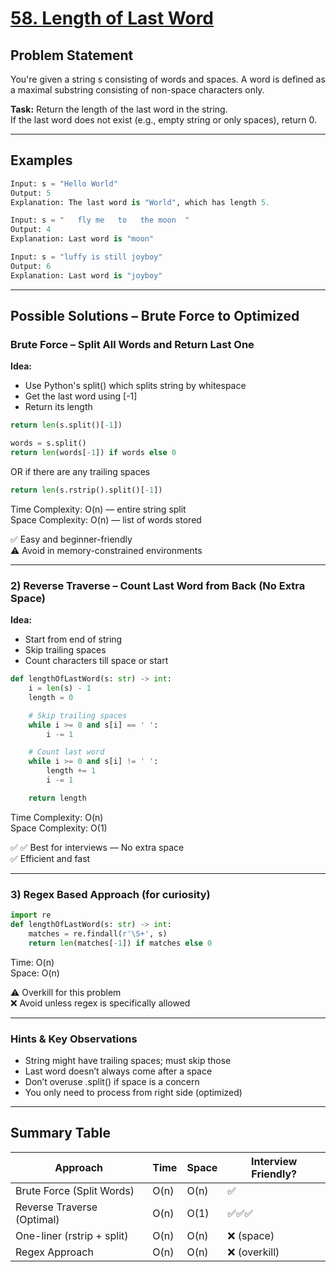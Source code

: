 # [58. Length of Last Word](https://leetcode.com/problems/length-of-last-word/description/?envType=problem-list-v2&envId=string)

## Problem Statement
You're given a string s consisting of words and spaces. A word is defined as a maximal substring consisting of non-space characters only.  

**Task:** Return the length of the last word in the string.  
If the last word does not exist (e.g., empty string or only spaces), return 0.

---

## Examples

```python
Input: s = "Hello World"
Output: 5
Explanation: The last word is "World", which has length 5.
```

```python
Input: s = "   fly me   to   the moon  "
Output: 4
Explanation: Last word is "moon"
```

```python
Input: s = "luffy is still joyboy"
Output: 6
Explanation: Last word is "joyboy"
```

---

## Possible Solutions – Brute Force to Optimized

### Brute Force – Split All Words and Return Last One
**Idea:**
- Use Python's split() which splits string by whitespace
- Get the last word using [-1]
- Return its length

```python
return len(s.split()[-1])
```
```python
words = s.split()
return len(words[-1]) if words else 0
```
OR if there are any trailing spaces
```python
return len(s.rstrip().split()[-1])
```
Time Complexity: O(n) — entire string split  
Space Complexity: O(n) — list of words stored  

✅ Easy and beginner-friendly  
⚠️ Avoid in memory-constrained environments  

---

### 2) Reverse Traverse – Count Last Word from Back (No Extra Space)
**Idea:**
- Start from end of string
- Skip trailing spaces
- Count characters till space or start

```python
def lengthOfLastWord(s: str) -> int:
    i = len(s) - 1
    length = 0

    # Skip trailing spaces
    while i >= 0 and s[i] == ' ':
        i -= 1

    # Count last word
    while i >= 0 and s[i] != ' ':
        length += 1
        i -= 1

    return length
```
Time Complexity: O(n)  
Space Complexity: O(1)  

✅ ✅ Best for interviews — No extra space  
✅ Efficient and fast  

---

### 3) Regex Based Approach (for curiosity)
```python
import re
def lengthOfLastWord(s: str) -> int:
    matches = re.findall(r'\S+', s)
    return len(matches[-1]) if matches else 0
```
Time: O(n)  
Space: O(n)  

⚠️ Overkill for this problem  
❌ Avoid unless regex is specifically allowed  

---

### Hints & Key Observations
- String might have trailing spaces; must skip those
- Last word doesn’t always come after a space
- Don’t overuse .split() if space is a concern
- You only need to process from right side (optimized)

---

## Summary Table

| Approach                   | Time | Space | Interview Friendly? |
| -------------------------- | ---- | ----- | ------------------- |
| Brute Force (Split Words)  | O(n) | O(n)  | ✅                   |
| Reverse Traverse (Optimal) | O(n) | O(1)  | ✅✅✅                 |
| One-liner (rstrip + split) | O(n) | O(n)  | ❌ (space)           |
| Regex Approach             | O(n) | O(n)  | ❌ (overkill)        |


